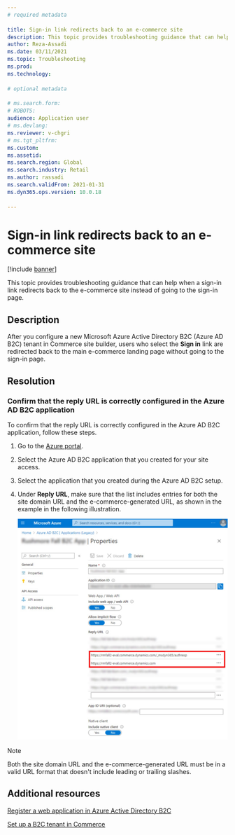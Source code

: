 ```yaml
---
# required metadata

title: Sign-in link redirects back to an e-commerce site
description: This topic provides troubleshooting guidance that can help when a sign-in link redirects back to the e-commerce site instead of going to the sign-in page.
author: Reza-Assadi
ms.date: 03/11/2021
ms.topic: Troubleshooting
ms.prod: 
ms.technology: 

# optional metadata

# ms.search.form: 
# ROBOTS: 
audience: Application user
# ms.devlang: 
ms.reviewer: v-chgri
# ms.tgt_pltfrm: 
ms.custom: 
ms.assetid: 
ms.search.region: Global
ms.search.industry: Retail
ms.author: rassadi
ms.search.validFrom: 2021-01-31
ms.dyn365.ops.version: 10.0.18

---
```


# Sign-in link redirects back to an e-commerce site

[!include [banner](../../includes/banner.md)]

This topic provides troubleshooting guidance that can help when a sign-in link redirects back to the e-commerce site instead of going to the sign-in page.

## Description

After you configure a new Microsoft Azure Active Directory B2C (Azure AD B2C) tenant in Commerce site builder, users who select the **Sign in** link are redirected back to the main e-commerce landing page without going to the sign-in page.

## Resolution

### Confirm that the reply URL is correctly configured in the Azure AD B2C application

To confirm that the reply URL is correctly configured in the Azure AD B2C application, follow these steps.

1. Go to the [Azure portal](https://portal.azure.com/).
1. Select the Azure AD B2C application that you created for your site access.
1. Select the application that you created during the Azure AD B2C setup.
1. Under **Reply URL**, make sure that the list includes entries for both the site domain URL and the e-commerce-generated URL, as shown in the example in the following illustration.

    ![Azure AD B2C Reply URL entries](media/aad-b2c-reply-url.jpg)

> [!NOTE]
> Both the site domain URL and the e-commerce-generated URL must be in a valid URL format that doesn't include leading or trailing slashes.

## Additional resources

[Register a web application in Azure Active Directory B2C](https://docs.microsoft.com/azure/active-directory-b2c/tutorial-register-applications?tabs=app-reg-ga#register-a-web-application)

[Set up a B2C tenant in Commerce](../set-up-b2c-tenant.md)
